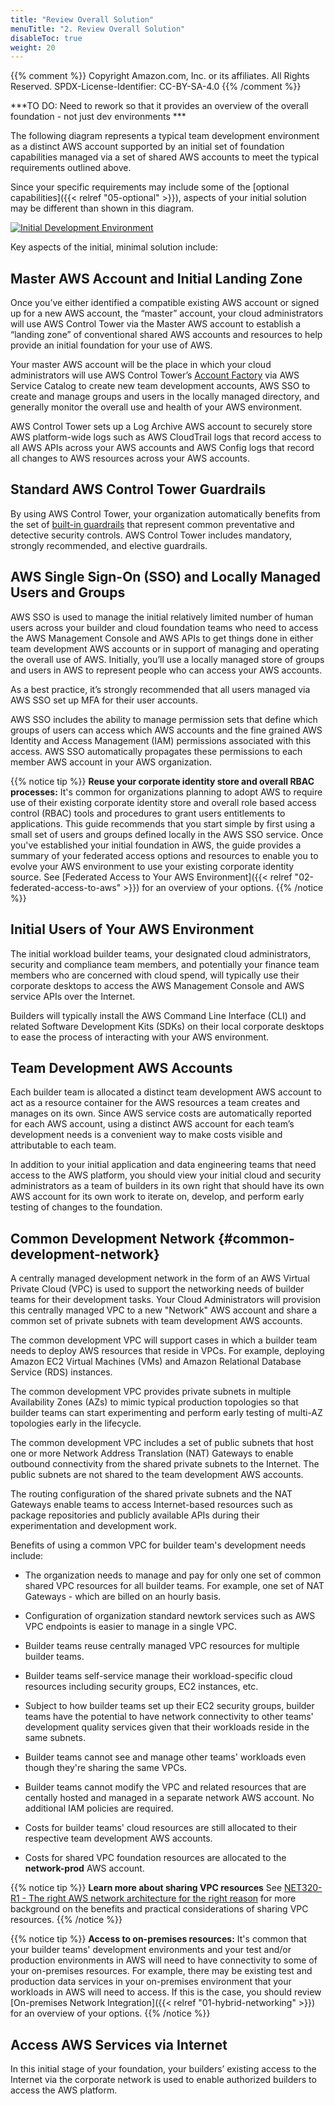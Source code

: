 ```yaml
---
title: "Review Overall Solution"
menuTitle: "2. Review Overall Solution"
disableToc: true
weight: 20
---
```


{{% comment %}}
Copyright Amazon.com, Inc. or its affiliates. All Rights Reserved.
SPDX-License-Identifier: CC-BY-SA-4.0
{{% /comment %}}

***TO DO: Need to rework so that it provides an overview of the overall foundation - not just dev environments ***

The following diagram represents a typical team development environment as a distinct AWS account supported by an initial set of foundation capabilities managed via a set of shared AWS accounts to meet the typical requirements outlined above. 

Since your specific requirements may include some of the [optional capabilities]({{< relref "05-optional" >}}), aspects of your initial solution may be different than shown in this diagram.

[![Initial Development Environment](/images/01-dev/initial-foundation-dev-initial.png)](/images/01-dev/initial-foundation-dev-initial.png)

Key aspects of the initial, minimal solution include:

## Master AWS Account and Initial Landing Zone

Once you’ve either identified a compatible existing AWS account or signed up for a new AWS account, the “master” account, your cloud administrators will use AWS Control Tower via the Master AWS account to establish a “landing zone” of conventional shared AWS accounts and resources to help provide an initial foundation for your use of AWS. 

Your master AWS account will be the place in which your cloud administrators will use AWS Control Tower’s [Account Factory](https://docs.aws.amazon.com/controltower/latest/userguide/account-factory.html) via AWS Service Catalog to create new team development accounts, AWS SSO to create and manage groups and users in the locally managed directory, and generally monitor the overall use and health of your AWS environment.

AWS Control Tower sets up a Log Archive AWS account to securely store AWS platform-wide logs such as AWS CloudTrail logs that record access to all AWS APIs across your AWS accounts and AWS Config logs that record all changes to AWS resources across your AWS accounts.

## Standard AWS Control Tower Guardrails

By using AWS Control Tower, your organization automatically benefits from the set of [built-in guardrails](https://docs.aws.amazon.com/controltower/latest/userguide/guardrails.html) that represent common preventative and detective security controls. AWS Control Tower includes mandatory, strongly recommended, and elective guardrails.

## AWS Single Sign-On (SSO) and Locally Managed Users and Groups

AWS SSO is used to manage the initial relatively limited number of human users across your builder and cloud foundation teams who need to access the AWS Management Console and AWS APIs to get things done in either team development AWS accounts or in support of managing and operating the overall use of AWS. Initially, you’ll use a locally managed store of groups and users in AWS to represent people who can access your AWS accounts.

As a best practice, it’s strongly recommended that all users managed via AWS SSO set up MFA for their user accounts.

AWS SSO includes the ability to manage permission sets that define which groups of users can access which AWS accounts and the fine grained AWS Identity and Access Management (IAM) permissions associated with this access.  AWS SSO automatically propagates these permissions to each member AWS account in your AWS organization.

{{% notice tip %}}
**Reuse your corporate identity store and overall RBAC processes:** It's common for organizations planning to adopt AWS to require use of their existing corporate identity store and overall role based access control (RBAC) tools and procedures to grant users entitlements to applications. This guide recommends that you start simple by first using a small set of users and groups defined locally in the AWS SSO service.  Once you've established your initial foundation in AWS, the guide provides a summary of your federated access options and resources to enable you to evolve your AWS environment to use your existing corporate identity source.  See [Federated Access to Your AWS Environment]({{< relref "02-federated-access-to-aws" >}}) for an overview of your options.
{{% /notice %}}

## Initial Users of Your AWS Environment

The initial workload builder teams, your designated cloud administrators, security and compliance team members, and potentially your finance team members who are concerned with cloud spend, will typically use their corporate desktops to access the AWS Management Console and AWS service APIs over the Internet.

Builders will typically install the AWS Command Line Interface (CLI) and related Software Development Kits (SDKs) on their local corporate desktops to ease the process of interacting with your AWS environment.

## Team Development AWS Accounts

Each builder team is allocated a distinct team development AWS account to act as a resource container for the AWS resources a team creates and manages on its own.  Since AWS service costs are automatically reported for each AWS account, using a distinct AWS account for each team’s development needs is a convenient way to make costs visible and attributable to each team.

In addition to your initial application and data engineering teams that need access to the AWS platform, you should view your initial cloud and security administrators as a team of builders in its own right that should have its own AWS account for its own work to iterate on, develop, and perform early testing of changes to the foundation.

## Common Development Network {#common-development-network}

A centrally managed development network in the form of an AWS Virtual Private Cloud (VPC) is used to support the networking needs of builder teams for their development tasks.  Your Cloud Administrators will provision this centrally managed VPC to a new "Network" AWS account and share a common set of private subnets with team development AWS accounts.

The common development VPC will support cases in which a builder team needs to deploy AWS resources that reside in VPCs. For example, deploying Amazon EC2 Virtual Machines (VMs) and Amazon Relational Database Service (RDS) instances.

The common development VPC provides private subnets in multiple Availability Zones (AZs) to mimic typical production topologies so that builder teams can start experimenting and perform early testing of multi-AZ topologies early in the lifecycle.

The common development VPC includes a set of public subnets that host one or more Network Address Translation (NAT) Gateways to enable outbound connectivity from the shared private subnets to the Internet.  The public subnets are not shared to the team development AWS accounts.

The routing configuration of the shared private subnets and the NAT Gateways enable teams to access Internet-based resources such as package repositories and publicly available APIs during their experimentation and development work.

Benefits of using a common VPC for builder team's development needs include:

+ The organization needs to manage and pay for only one set of common shared VPC resources for all builder teams. For example, one set of NAT Gateways - which are billed on an hourly basis.

+ Configuration of organization standard newtork services such as AWS VPC endpoints is easier to manage in a single VPC.

+ Builder teams reuse centrally managed VPC resources for multiple builder teams.

+ Builder teams self-service manage their workload-specific cloud resources including security groups, EC2 instances, etc.

+ Subject to how builder teams set up their EC2 security groups, builder teams have the potential to have network connectivity to other teams' development quality services given that their workloads reside in the same subnets.

+ Builder teams cannot see and manage other teams' workloads even though they're sharing the same VPCs.

+ Builder teams cannot modify the VPC and related resources that are centally hosted and managed in a separate network AWS account. No additional IAM policies are required.

+ Costs for builder teams' cloud resources are still allocated to their respective team development AWS accounts.

+ Costs for shared VPC foundation resources are allocated to the **network-prod** AWS account.

{{% notice tip %}}
**Learn more about sharing VPC resources** See [NET320-R1 - The right AWS network architecture for the right reason](https://youtu.be/Ot1kcQfUIdg?t=1003) for more background on the benefits and practical considerations of sharing VPC resources.
{{% /notice %}}

{{% notice tip %}}
**Access to on-premises resources:** It's common that your builder teams' development environments and your test and/or production environments in AWS will need to have connectivity to some of your on-premises resources. For example, there may be existing test and production data services in your on-premises environment that your workloads in AWS will need to access.  If this is the case, you should review [On-premises Network Integration]({{< relref "01-hybrid-networking" >}}) for an overview of your options.
{{% /notice %}}

## Access AWS Services via Internet
In this initial stage of your foundation, your builders’ existing access to the Internet via the corporate network is used to enable authorized builders to access the AWS platform.
